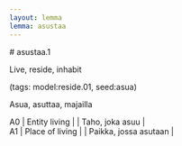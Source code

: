 ```yaml
---
layout: lemma
lemma: asustaa
---
```


<div class="sense">
# <span class="sensename">asustaa.1</span>

<span class="description">Live, reside, inhabit</span>

(tags: model:reside.01, seed:asua)

<span class="description">Asua, asuttaa, majailla</span>

A0 | Entity living |   | Taho, joka asuu |  
A1 | Place of living |   | Paikka, jossa asutaan |  

</div>

